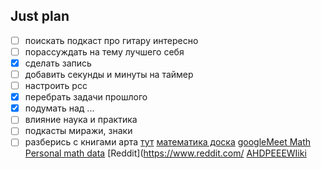 ## Just plan
- [ ] поискать подкаст про гитару интересно
- [ ] порассуждать на тему лучшего себя
- [x] сделать запись
- [ ] добавить секунды и минуты на таймер
- [ ] настроить рсс
- [x] перебрать задачи прошлого
- [x] подумать над ...
- [ ] влияние наука и практика
- [ ] подкасты миражи, знаки
- [ ] разберись с книгами арта [тут](https://t.me/worldNekro2/539)
[математика доска](https://talamus.online/invite/TYOP2O5AY8HG38OO1YEYR801G6GQY1FK)
[googleMeet Math](https://meet.google.com/ain-yxox-ibx)
[Personal math data](https://docs.google.com/spreadsheets/d/12ffL7L9NjPExQYl71ydzsVcF4KaMkO_VN9FtxGcJdL0/edit?usp=sharing)
[Reddit](https://www.reddit.com/
[AHDPEEEWIiki](https://ahdpeee.github.io/aHDpeeeWiki/)
